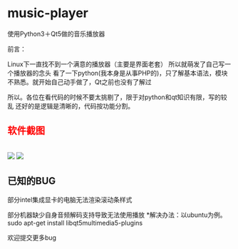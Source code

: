 # music-player

使用Python3＋Qt5做的音乐播放器

前言：

Linux下一直找不到一个满意的播放器（主要是界面老套）
所以就萌发了自己写一个播放器的念头
看了一下python(我本身是从事PHP的)，只了解基本语法，模块不熟悉。就开始自己动手做了，Qt之前也没有了解过

所以。各位在看代码的时候不要太挑剔了，限于对python和qt知识有限，写的较乱
还好的是逻辑是清晰的，代码按功能分割。



<h2 style="color:red" >软件截图</h2>
<br>
<img src="https://github.com/codeAB/music-player/blob/master/image/s2.png" />
<img src="https://github.com/codeAB/music-player/blob/master/image/s1.png" />

<h2 >已知的BUG</h2>


部分intel集成显卡的电脑无法渲染滚动条样式


部分机器缺少自身音频解码支持导致无法使用播放
*解决办法：以ubuntu为例。 sudo apt-get install libqt5multimedia5-plugins

欢迎提交更多bug
